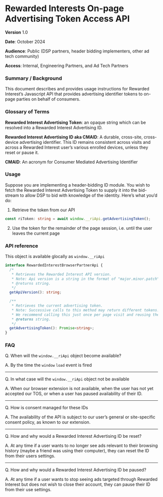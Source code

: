 # Rewarded Interests On-page Advertising Token Access API

**Version** 1.0

**Date**: October 2024

**Audience**: Public (DSP partners, header bidding implementers, other ad tech community)

**Access**: Internal, Engineering Partners, and Ad Tech Partners

### Summary / Background

This document describes and provides usage instructions for Rewarded Interest’s Javascript API that provides advertising identifier tokens to on-page parties on behalf of consumers.

### Glossary of Terms

**Rewarded Interest Advertising Token**: an opaque string which can be resolved into a Rewarded Interest Advertising ID.

**Rewarded Interest Advertising ID aka CMAID**: A durable, cross-site, cross-device advertising identifier. This ID remains consistent across visits and across a Rewarded Interest user’s various enrolled devices, unless they reset or pause it.

**CMAID**: An acronym for Consumer Mediated Advertising Identifier

### Usage

Suppose you are implementing a header-bidding ID module. You wish to fetch the Rewarded Interest Advertising Token to supply it into the bid-stream to allow DSP to bid with knowledge of the identity. Here’s what you’d do:

1. Retrieve the token from our API

```typescript
const riToken: string = await window.__riApi.getAdvertisingToken();
```

2. Use the token for the remainder of the page session, i.e. until the user leaves the current page

### API reference

This object is available glocally as `window.__riApi`

```typescript
interface RewardedInterestBrowserPartnerApi {
  /*
   * Retrieves the Rewarded Interest API version.
   * Note: Api version is a string in the format of "major.minor.patch".
   * @returns string.
   */
  getApiVersion(): string;

  /**
   * Retrieves the current advertising token.
   * Note: Successive calls to this method may return different tokens.
   * We recommend calling this just once per page visit and reusing the value over time while the visitor remains on the page.
   * @returns string.
   */
  getAdvertisingToken(): Promise<string>;
}
```

### FAQ

Q. When will the `window.__riApi` object become available?

A. By the time the `window` `load` event is fired

---

Q. In what case will the `window.__riApi` object not be available

A. When our browser extension is not available, when the user has not yet accepted our TOS, or when a user has paused availability of their ID.

---

Q. How is consent managed for these IDs

A. The availability of the API is subject to our user’s general or site-specific consent policy, as known to our extension.

---

Q. How and why would a Rewarded Interest Advertising ID be reset?

A. At any time if a user wants to no longer see ads relevant to their browsing history (maybe a friend was using their computer), they can reset the ID from their users settings.

---

Q. How and why would a Rewarded Interest Advertising ID be paused?

A. At any time if a user wants to stop seeing ads targeted through Rewarded Interest but does not wish to close their account, they can pause their ID from their use settings.

